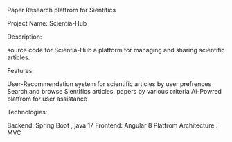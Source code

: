 Paper Research platfrom for Sientifics


Project Name: Scientia-Hub

Description:

source code for Scientia-Hub a platform for managing and sharing scientific articles.

Features:

User-Recommendation system for scientific articles by user prefrences
Search and browse Sientifics articles, papers by various criteria
Ai-Powred platfrom for user assistance 

Technologies:

Backend: Spring Boot , java 17
Frontend: Angular 8 
Platfrom Architecture : MVC 
